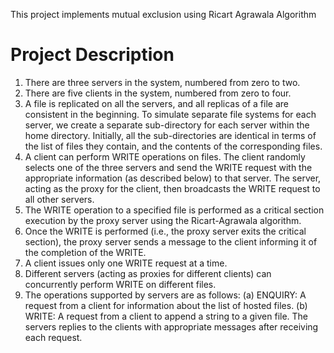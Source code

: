 This project implements mutual exclusion using Ricart Agrawala Algorithm

# Project Description

1. There are three servers in the system, numbered from zero to two.
2. There are five clients in the system, numbered from zero to four.
3. A file is replicated on all the servers, and all replicas of a file are consistent in the beginning. To
simulate separate file systems for each server, we create a separate sub-directory for each server within the home
directory. Initially, all the sub-directories are identical in terms of the list of files they contain, and the contents
of the corresponding files.
4. A client can perform WRITE operations on files. The client randomly selects one of the three servers
and send the WRITE request with the appropriate information (as described below) to that server. The server,
acting as the proxy for the client, then broadcasts the WRITE request to all other servers. 
5. The WRITE operation to a specified file is performed as a critical section execution by the proxy server 
using the Ricart-Agrawala algorithm.
6. Once the WRITE is performed (i.e., the proxy server exits the critical section), the proxy server sends a message
to the client informing it of the completion of the WRITE.
7. A client issues only one WRITE request at a time.
8. Different servers (acting as proxies for different clients) can concurrently perform WRITE on different files.
9. The operations supported by servers are as follows:
(a) ENQUIRY: A request from a client for information about the list of hosted files.
(b) WRITE: A request from a client to append a string to a given file.
The servers replies to the clients with appropriate messages after receiving each request.
